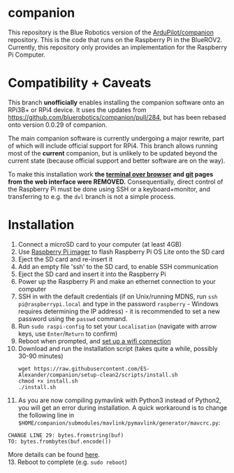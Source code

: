 # companion

This repository is the Blue Robotics version of the [ArduPilot/companion](https://github.com/ArduPilot/companion) repository. This is the code that runs on the Raspberry Pi in the BlueROV2. Currently, this repository only provides an implementation for the Raspberry Pi Computer.

# Compatibility + Caveats

This branch **unofficially** enables installing the companion software onto an RPi3B+ or RPi4 device. It uses the updates from https://github.com/bluerobotics/companion/pull/284, but has been rebased onto version 0.0.29 of companion.

The main companion software is currently undergoing a major rewrite, part of which will include official support for RPi4. This branch allows running most of the **current** companion, but is unlikely to be updated beyond the current state (because official support and better software are on the way).

To make this installation work **the [terminal over browser](https://www.ardusub.com/reference/companion/terminal-over-browser.html) and [git](https://www.ardusub.com/reference/companion/git.html) pages from the web interface were REMOVED.** Consequentially, direct control of the Raspberry Pi must be done using SSH or a keyboard+monitor, and transferring to e.g. the `dvl` branch is not a simple process.

# Installation

1. Connect a microSD card to your computer (at least 4GB)
2. Use [Raspberry Pi imager](https://www.raspberrypi.org/software/) to flash Raspberry Pi OS Lite onto the SD card
3. Eject the SD card and re-insert it
4. Add an empty file 'ssh' to the SD card, to enable SSH communication
5. Eject the SD card and insert it into the Raspberry Pi
6. Power up the Raspberry Pi and make an ethernet connection to your computer
7. SSH in with the default credentials (if on Unix/running MDNS, run `ssh pi@raspberrypi.local` and type in the password `raspberry` - Windows requires determining the IP address) - it is recommended to set a new password using the `passwd` command.
8. Run `sudo raspi-config` to set your `Localisation` (navigate with arrow keys, use `Enter`/`Return` to confirm)
9. Reboot when prompted, and [set up a wifi connection](https://www.raspberrypi.org/documentation/computers/configuration.html#wireless-networking-command-line)
10. Download and run the installation script (takes quite a while, possibly 30-90 minutes)
    ```
    wget https://raw.githubusercontent.com/ES-Alexander/companion/setup-clean2/scripts/install.sh
    chmod +x install.sh
    ./install.sh
    ```
11. As you are now compiling pymavlink with Python3 instead of Python2, you will get an error during installation. A quick workaround is to change the following line in `$HOME/companion/submodules/mavlink/pymavlink/generator/mavcrc.py`:
```
CHANGE LINE 29: bytes.fromstring(buf)
TO: bytes.frombytes(buf.encode())
```
More details can be found [here](https://docs.python.org/3/library/array.html#array.array.frombytes).  
13. Reboot to complete (e.g. `sudo reboot`)
